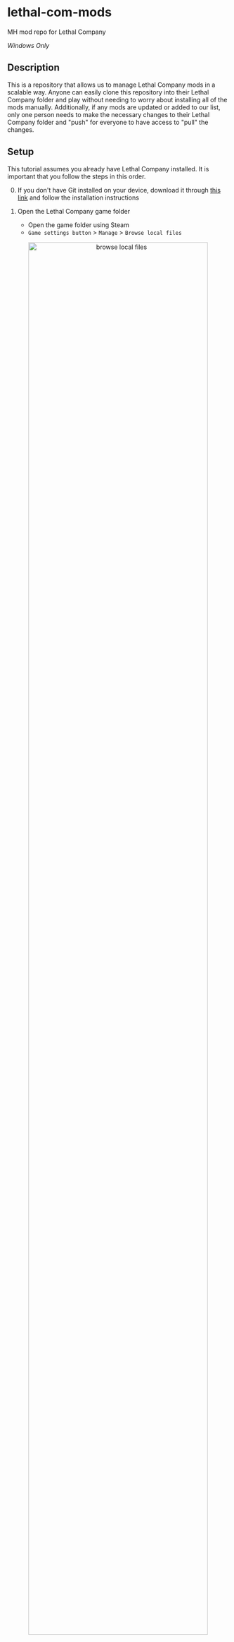 # lethal-com-mods
MH mod repo for Lethal Company

*Windows Only*

## Description
This is a repository that allows us to manage Lethal Company mods in a scalable way. Anyone can easily clone this repository into their Lethal Company folder and play without needing to worry about installing all of the mods manually. Additionally, if any mods are updated or added to our list, only one person needs to make the necessary changes to their Lethal Company folder and "push" for everyone to have access to "pull" the changes.

## Setup

This tutorial assumes you already have Lethal Company installed. It is important that you follow the steps in this order.

0. If you don't have Git installed on your device, download it through [this link](https://gitforwindows.org) and follow the installation instructions

1. Open the Lethal Company game folder
   - Open the game folder using Steam
   - `Game settings button` > `Manage` > `Browse local files`

<div align="center">
    <img src="./images/browse.png?raw=true" alt="browse local files" width="90%" />
</div><br/>

   - **IMPORTANT** - Ensure you are in the Lethal Company folder, not your Steam library

2. Clear out the game folder
   - Highlight everything, right-click one of the highlighted files, and click the delete button

3. Copy the game folder address to your clipboard
   - In Windows 11 you can right-click the folders bar and click on "Copy Address"

<div align="center">
    <img src="./images/address.png?raw=true" alt="copy folder address" width="500" />
</div><br/>

4. Open your computer's command line
   - Hold the Windows key and press the `r` key
   - Type the word `cmd` into the prompt and click "OK"

5. `cd` into your Lethal Company game folder in the command line
   - Type `cd <address>` into the command line, (pasting in the folder address you copied earlier instead of typing `<address>`)
      - To paste the address after `cd `, you can hold the `Ctrl` key and press the `v` key
   - This is what mine looked like:

<div align="center">
    <img src="./images/cd.png?raw=true" alt="cd to game folder" width="90%" />
</div><br/>

   - Now press the `Enter` key

6. Clone the `lethal-com-mods` repository
   - Type `git clone https://github.com/N8WM/lethal-com-mods.git .` into the command line (feel free to copy and paste that, but don't forget the dot at the end):

<div align="center">
    <img src="./images/clone.png?raw=true" alt="clone the repo" width="90%" />
</div><br/>

   - Press the `Enter` key
   - There should now be some files and folders in the Lethal Company game folder and it should look something like the following image, plus or minus a few items. If the files are not there, the clone command probably failed. Make sure you have Git installed, and the Lethal Company game folder is completely empty before running the command.

<div align="center">
    <img src="./images/repo.png?raw=true" alt="repo structure" width="500" />
</div><br/>

   - You are now done with the command line

7. Uninstall Lethal Company from Steam
   - We did already remove the game files, but Steam still thinks the game is installed
   - `Game settings ` > `Manage` > `Uninstall`

<div align="center">
    <img src="./images/uninstall.png?raw=true" alt="uninstall" width="90%" />
</div><br/>

8. Reinstall Lethal Company
   - Click the install button on Steam and wait for the installation to complete
   - You should now be all set up!

9. Verify it worked
   - Boot up the game and click Online
   - If there is a small image at the bottom left of the screen that says a version number and the word "MOD" after it, the setup was successful

<div align="center">
    <img src="./images/v49.png?raw=true" alt="version mod image" width="500" />
</div><br/>


## Updating / Pulling the most recent changes
If this repository has been updated by someone, you can pull the most recent version pretty easily.
- Open the Lethal Company game folder:
  - `Game settings button` > `Manage` > `Browse local files`
- Double-click the `update.bat` or `update` file (the `.bat` extension may or may not be visible on your computer)
- Your game mods should now be up to date with the repository

If you have merge conflicts, see the next section. If you have merge conflicts, you will see a message similar to the one in the following picture when running the update script:

<div align="center">
    <img src="./images/conflicts.png?raw=true" alt="merge conflicts" width="500" />
</div><br/>


## Resolving merge conflicts
If you have made changes to your own mods that conflict with the updates you are pulling, you may have what is known as "merge conflicts" when pulling the most recent changes. If that is the case and you would like to revert your own changes and update with the most recent changes to this repository, You may do so.
- Follow steps 1, 3, 4, and 5 in the Setup (do not clear out the game folder, skip that step)
- Now with your command line open, type `git stash` and press the `Enter` key
- Now you should be able to run the update script with no issues

## Adding your own mods
Feel free to add your own mods to the Lethal Company game folder like normal, just understand that making changes to existing files on your computer may cause merge conflicts during future updates (see the previous section for details). If you would like to push your own mods or updates to the repository here on GitHub for everyone to use, there are several additional steps you need to follow. You need to create a GitHub account, configure your computer's Git profile, add an SSH key, and either make a pull request on a new branch, or I need to add your GitHub account as a contributor. If you are interested in being a contributor or learning more about this process, send me a Discord DM.
